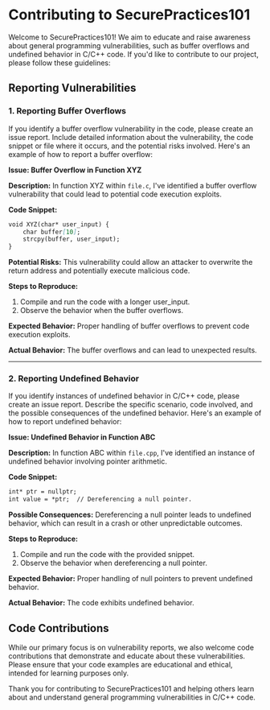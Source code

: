 # Contributing to SecurePractices101

Welcome to SecurePractices101! We aim to educate and raise awareness about general programming vulnerabilities, such as buffer overflows and undefined behavior in C/C++ code. If you'd like to contribute to our project, please follow these guidelines:

## Reporting Vulnerabilities

### 1. Reporting Buffer Overflows

If you identify a buffer overflow vulnerability in the code, please create an issue report. Include detailed information about the vulnerability, the code snippet or file where it occurs, and the potential risks involved. Here's an example of how to report a buffer overflow:

**Issue: Buffer Overflow in Function XYZ**

**Description:**
In function XYZ within `file.c`, I've identified a buffer overflow vulnerability that could lead to potential code execution exploits.

**Code Snippet:**
```markdown
void XYZ(char* user_input) {
    char buffer[10];
    strcpy(buffer, user_input);
}
```
**Potential Risks:**
This vulnerability could allow an attacker to overwrite the return address and potentially execute malicious code.

**Steps to Reproduce:**
  1. Compile and run the code with a longer user_input.
  2. Observe the behavior when the buffer overflows.

**Expected Behavior:**
Proper handling of buffer overflows to prevent code execution exploits.

**Actual Behavior:**
The buffer overflows and can lead to unexpected results.

---

### 2. Reporting Undefined Behavior

If you identify instances of undefined behavior in C/C++ code, please create an issue report. Describe the specific scenario, code involved, and the possible consequences of the undefined behavior. Here's an example of how to report undefined behavior:


**Issue: Undefined Behavior in Function ABC**

**Description:**
In function ABC within `file.cpp`, I've identified an instance of undefined behavior involving pointer arithmetic.

**Code Snippet:**
```markdown
int* ptr = nullptr;
int value = *ptr;  // Dereferencing a null pointer.
```
**Possible Consequences:**
Dereferencing a null pointer leads to undefined behavior, which can result in a crash or other unpredictable outcomes.

**Steps to Reproduce:**

  1. Compile and run the code with the provided snippet.
  2. Observe the behavior when dereferencing a null pointer.

**Expected Behavior:**
Proper handling of null pointers to prevent undefined behavior.

**Actual Behavior:**
The code exhibits undefined behavior.


## Code Contributions

While our primary focus is on vulnerability reports, we also welcome code contributions that demonstrate and educate about these vulnerabilities. Please ensure that your code examples are educational and ethical, intended for learning purposes only.

Thank you for contributing to SecurePractices101 and helping others learn about and understand general programming vulnerabilities in C/C++ code.
